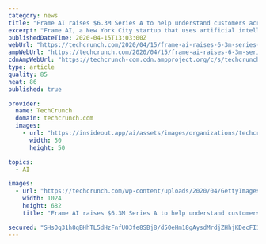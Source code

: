 ```yaml
---
category: news
title: "Frame AI raises $6.3M Series A to help understand customers across channels"
excerpt: "Frame AI, a New York City startup that uses artificial intelligence and machine learning to help companies understand their customers better across multiple channels, announced a $6.3 million Series A investment today. G20 Ventures and Greycroft led the round together. Bill Wiberg, co-founder and partner at G20, will join Frame’s board under ..."
publishedDateTime: 2020-04-15T13:03:00Z
webUrl: "https://techcrunch.com/2020/04/15/frame-ai-raises-6-3m-series-a-to-help-understand-customers-across-channels/"
ampWebUrl: "https://techcrunch.com/2020/04/15/frame-ai-raises-6-3m-series-a-to-help-understand-customers-across-channels/amp/"
cdnAmpWebUrl: "https://techcrunch-com.cdn.ampproject.org/c/s/techcrunch.com/2020/04/15/frame-ai-raises-6-3m-series-a-to-help-understand-customers-across-channels/amp/"
type: article
quality: 85
heat: 86
published: true

provider:
  name: TechCrunch
  domain: techcrunch.com
  images:
    - url: "https://insideout.app/ai/assets/images/organizations/techcrunch.com-50x50.jpg"
      width: 50
      height: 50

topics:
  - AI

images:
  - url: "https://techcrunch.com/wp-content/uploads/2020/04/GettyImages-1136194804.jpg?w=1024"
    width: 1024
    height: 682
    title: "Frame AI raises $6.3M Series A to help understand customers across channels"

secured: "SHsOq31h8qBHhTL5dHzFnfUO3fe8SBj8/d50eHm18gAysdMrdjZHhjKDecFI1vQ0Rs+x6XuRirsQUfxCBXGN6YNHF6Cc/Ql2YrWghK9Kkp2xx4Qxlq2P8qflseIbAAEIKnlKVpQDYBqxzP/Sb/VNiG+57ZewHimGDgta0a4+mcDxeDF2WhFcpm1NWfyVoAUOWBcUyqJndmXK95+gkOHU5Q785jifxN53QtP2nBRszZhrOQ03eIP3UtSZ8juVldTLGWaDBvhKI6nN9q2EU97Na5jUX5Ra3V0FpP7vugUJPDtB4yHELHDMAFKT3W32S6Nkog1wnoH1D5ePWeLH9tj0Vcy8ycQMovCBK1RxhUdGqLAkZ8tLxi8JIiaD8i1Io5WSoOb5t3r4ijjwoOc7/8bc4/pb62ybWnCWtezdG9xCd3YPjHOpui+wcerh6NXJl+opv2pAj8mWkIHAVjQA4vNkC6rf6Kxyio1ceOzs8e6hCPo=;Lv7U1paZL/io1U1OLgxwfA=="
---
```


